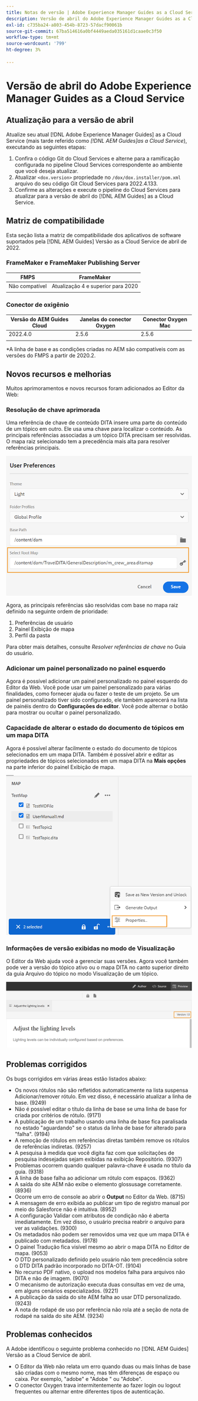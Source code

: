 ```yaml
---
title: Notas de versão | Adobe Experience Manager Guides as a Cloud Service, versão de abril de 2022
description: Versão de abril do Adobe Experience Manager Guides as a Cloud Service
exl-id: c735ba24-a803-454b-8723-57dacf90061b
source-git-commit: 67ba514616a0bf4449aeda035161d1caae0c3f50
workflow-type: tm+mt
source-wordcount: '799'
ht-degree: 3%

---
```


# Versão de abril do Adobe Experience Manager Guides as a Cloud Service

## Atualização para a versão de abril

Atualize seu atual [!DNL Adobe Experience Manager Guides] as a Cloud Service (mais tarde referido como *[!DNL AEM Guides]as a Cloud Service*), executando as seguintes etapas:
1. Confira o código Git do Cloud Services e alterne para a ramificação configurada no pipeline Cloud Services correspondente ao ambiente que você deseja atualizar.
1. Atualizar `<dox.version>` propriedade no `/dox/dox.installer/pom.xml` arquivo do seu código Git Cloud Services para 2022.4.133.
1. Confirme as alterações e execute o pipeline do Cloud Services para atualizar para a versão de abril do [!DNL AEM Guides] as a Cloud Service.

## Matriz de compatibilidade

Esta seção lista a matriz de compatibilidade dos aplicativos de software suportados pela [!DNL AEM Guides] Versão as a Cloud Service de abril de 2022.

### FrameMaker e FrameMaker Publishing Server

| FMPS | FrameMaker |
| --- | --- |
| Não compatível | Atualização 4 e superior para 2020 |
|  |  |


### Conector de oxigênio

| Versão do AEM Guides Cloud | Janelas do conector Oxygen | Conector Oxygen Mac |
| --- | --- | --- |
| 2022.4.0 | 2.5.6 | 2.5.6 |
|  |  |  |

*A linha de base e as condições criadas no AEM são compatíveis com as versões do FMPS a partir de 2020.2.

## Novos recursos e melhorias

Muitos aprimoramentos e novos recursos foram adicionados ao Editor da Web:

### Resolução de chave aprimorada

Uma referência de chave de conteúdo DITA insere uma parte do conteúdo de um tópico em outro. Ele usa uma chave para localizar o conteúdo. As principais referências associadas a um tópico DITA precisam ser resolvidas. O mapa raiz selecionado tem a precedência mais alta para resolver referências principais.

![caixa de diálogo preferências do usuário](assets/user-preferences.png)

Agora, as principais referências são resolvidas com base no mapa raiz definido na seguinte ordem de prioridade:

1. Preferências de usuário
1. Painel Exibição de mapa
1. Perfil da pasta

Para obter mais detalhes, consulte *Resolver referências de chave* no Guia do usuário.

### Adicionar um painel personalizado no painel esquerdo

Agora é possível adicionar um painel personalizado no painel esquerdo do Editor da Web. Você pode usar um painel personalizado para várias finalidades, como fornecer ajuda ou fazer o teste de um projeto. Se um painel personalizado tiver sido configurado, ele também aparecerá na lista de painéis dentro do **Configurações do editor**. Você pode alternar o botão para mostrar ou ocultar o painel personalizado.

### Capacidade de alterar o estado do documento de tópicos em um mapa DITA

Agora é possível alterar facilmente o estado do documento de tópicos selecionados em um mapa DITA. Também é possível abrir e editar as propriedades de tópicos selecionados em um mapa DITA na **Mais opções** na parte inferior do painel Exibição de mapa.

![propriedades do tópico selecionado](assets/map-view-properties.png)

### Informações de versão exibidas no modo de Visualização

O Editor da Web ajuda você a gerenciar suas versões. Agora você também pode ver a versão do tópico ativo ou o mapa DITA no canto superior direito da guia Arquivo do tópico no modo Visualização de um tópico.

![versão de visualização](assets/preview-version.png)

## Problemas corrigidos

Os bugs corrigidos em várias áreas estão listados abaixo:

* Os novos rótulos não são refletidos automaticamente na lista suspensa Adicionar/remover rótulo. Em vez disso, é necessário atualizar a linha de base. (9249)
* Não é possível editar o título da linha de base se uma linha de base for criada por critérios de rótulo. (9171)
* A publicação de um trabalho usando uma linha de base fica paralisada no estado &quot;aguardando&quot; se o status da linha de base for alterado para &quot;falha&quot;. (9194)
* A remoção de rótulos em referências diretas também remove os rótulos de referências indiretas. (9257)
* A pesquisa à medida que você digita faz com que solicitações de pesquisa indesejadas sejam exibidas na exibição Repositório. (9307)
* Problemas ocorrem quando qualquer palavra-chave é usada no título da guia. (9318)
* A linha de base falha ao adicionar um rótulo com espaços. (9362)
* A saída do site AEM não exibe o elemento glossusage corretamente. (8936)
* Ocorre um erro de console ao abrir o **Output** no Editor da Web. (8715)
* A mensagem de erro exibida ao publicar um tipo de registro manual por meio do Salesforce não é intuitiva. (8952)
* A configuração Validar com atributos de condição não é aberta imediatamente. Em vez disso, o usuário precisa reabrir o arquivo para ver as validações. (9300)
* Os metadados não podem ser removidos uma vez que um mapa DITA é publicado com metadados.  (9178)
* O painel Tradução fica visível mesmo ao abrir o mapa DITA no Editor de mapa. (9053)
* O DTD personalizado definido pelo usuário não tem precedência sobre o DTD DITA padrão incorporado no DITA-OT. (9104)
* No recurso PDF nativo, o upload nos modelos falha para arquivos não DITA e não de imagem. (9070)
* O mecanismo de autorização executa duas consultas em vez de uma, em alguns cenários especializados. (9221)
* A publicação da saída do site AEM falha ao usar DTD personalizado. (9243)
* A nota de rodapé de uso por referência não rola até a seção de nota de rodapé na saída do site AEM. (9234)

## Problemas conhecidos

A Adobe identificou o seguinte problema conhecido no [!DNL AEM Guides] Versão as a Cloud Service de abril.

* O Editor da Web não relata um erro quando duas ou mais linhas de base são criadas com o mesmo nome, mas têm diferenças de espaço ou caixa. Por exemplo, &quot;adobe&quot; e &quot;Adobe &quot; ou &quot;Adobe&quot;.
* O conector Oxygen trava intermitentemente ao fazer login ou logout frequentes ou alternar entre diferentes tipos de autenticação.
